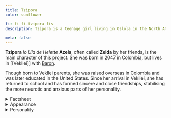 ```yaml
---
title: Tzipora
color: sunflower

fi: fi fi-tzipora fis
description: Tzipora is a teenage girl living in Oslola in the North Atlantic, and is the main character of this project. 

meta: false
---
```

**Tzipora** *lo Ula de Helette* **Azela**, often called **Zelda** by her friends, is the main character of this project. She was born in 2047 in Colombia, but lives in [[Vekllei]] with [Baron](/characters/baron/).

Though born to Vekllei parents, she was raised overseas in Colombia and was later educated in the United States. Since her arrival in Vekllei, she has returned to school and has formed sincere and close friendships, stabilising the more neurotic and anxious parts of her personality.

<details>
<summary>Factsheet</summary>

* **<span class="navicon">💬</span> Name**: Tzipora "Zelda" Azela
* **<span class="navicon">💼</span> Occupation**: Student
* **<span class="navicon">🏠</span> Residence**: Seispri, Borough of Lola, [[Oslola]], [[Vekllei]]
* **<span class="navicon">🔄</span> Age**: 16
</details>

<details>
<summary>Appearance</summary>

Tzipora is blue-eyed and black-haired of mixed Gitana (Spanish Roma) and Ashkenazic heritage. She has a round head and a big smile, and is naturally athletic. She has dry, wiry hair that she parts in the middle. She speaks Oslolan serviceably, but prefers to communicate in English and has a Latin American accent.

She dresses in internationalist styles and has maintained a consistent taste throughout her life. She has a preference for loose-fitting clothing some would characterise as scruffy. She is most commonly seen in soft cotton shirts, shorts or dresses, uneven socks and flat shoes or sandals.
</details>

<details>
<summary>Personality</summary>

Tzipora is nonconformist by way of ignorance or obstinance depending on the occasion.

She is paranoid and conservative, good-natured and austere, with a moral outlook bound by her deepest anxieties and obsessions. She can be thoughtful and astute, and is fascinated with objects and their history. She has many collections of many things she’s found.

She is a Catholic, but has a confrontational relationship with God and only attends mass on holidays, and usually prays to Mary instead. She also has Jewish ancestry and observes some Jewish holidays and traditions while living with Baron.

Tzipora may be intense and inward-facing, but she can also be disarmingly charming and self-deprecating. She has a good sense of humour. There are not many people that can so easily reconcile the contradictions between the peculiar and the healthy, the eccentric and the friendly, and the violent and the domestic. That’s part of her character — an essence of being that radiates decency, good taste and a respect for the spirit of all things.
</details>